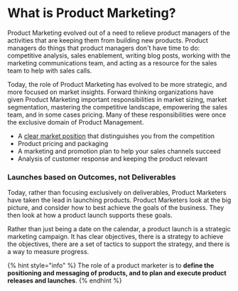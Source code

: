 # What is Product Marketing?

Product Marketing evolved out of a need to relieve product managers of the activities that are keeping them from building new products. Product managers do things that product managers don't have time to do: competitive analysis, sales enablement, writing blog posts, working with the marketing communications team, and acting as a resource for the sales team to help with sales calls.

Today, the role of Product Marketing has evolved to be more strategic, and more focused on market insights. Forward thinking organizations have given Product Marketing important responsibilities in market sizing, market segmentation, mastering the competitive landscape, empowering the sales team, and in some cases pricing. Many of these responsibilities were once the exclusive domain of Product Management.

* A [clear market position](https://wiki.kristiancarter.com/creating-a-market-requirements-document) that distinguishes you from the competition
* Product pricing and packaging
* A marketing and promotion plan to help your sales channels succeed
* Analysis of customer response and keeping the product relevant

### Launches based on Outcomes, not Deliverables

Today, rather than focusing exclusively on deliverables, Product Marketers have taken the lead in launching products. Product Marketers look at the big picture, and consider how to best achieve the goals of the business. They then look at how a product launch supports these goals.

Rather than just being a date on the calendar, a product launch is a strategic marketing campaign. It has clear objectives, there is a strategy to achieve the objectives, there are a set of tactics to support the strategy, and there is a way to measure progress.

{% hint style="info" %}
The role of a product marketer is to **define the positioning and messaging of products, and to plan and execute product releases and launches**.
{% endhint %}



